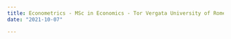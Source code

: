 ```yaml
---
title: Econometrics - MSc in Economics - Tor Vergata University of Rome (Fall 2021)
date: "2021-10-07"

---
```

